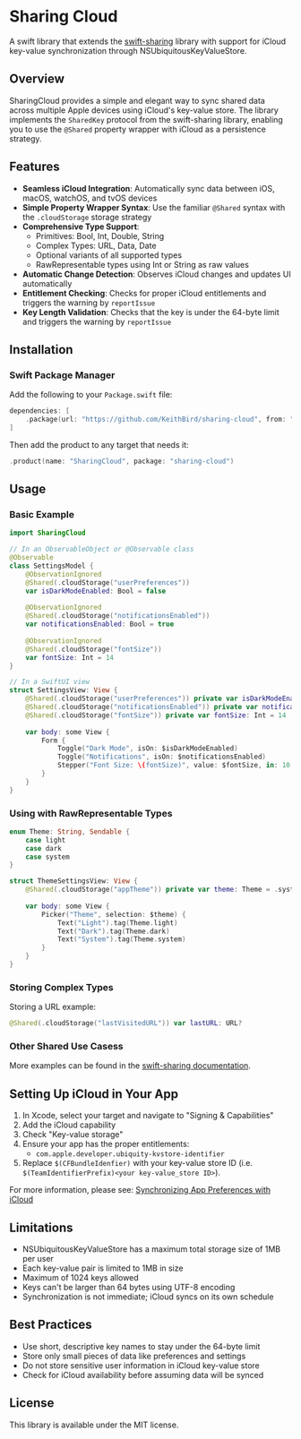 # Sharing Cloud

A swift library that extends the [swift-sharing](https://github.com/pointfreeco/swift-sharing) library with support for iCloud key-value synchronization through NSUbiquitousKeyValueStore.

## Overview

SharingCloud provides a simple and elegant way to sync shared data across multiple Apple devices using iCloud's key-value store. The library implements the `SharedKey` protocol from the swift-sharing library, enabling you to use the `@Shared` property wrapper with iCloud as a persistence strategy.

## Features

- **Seamless iCloud Integration**: Automatically sync data between iOS, macOS, watchOS, and tvOS devices
- **Simple Property Wrapper Syntax**: Use the familiar `@Shared` syntax with the `.cloudStorage` storage strategy
- **Comprehensive Type Support**:
  - Primitives: Bool, Int, Double, String
  - Complex Types: URL, Data, Date
  - Optional variants of all supported types
  - RawRepresentable types using Int or String as raw values
- **Automatic Change Detection**: Observes iCloud changes and updates UI automatically
- **Entitlement Checking**: Checks for proper iCloud entitlements and triggers the warning by `reportIssue`
- **Key Length Validation**: Checks that the key is under the 64-byte limit and triggers the warning by `reportIssue`

## Installation

### Swift Package Manager

Add the following to your `Package.swift` file:

```swift
dependencies: [
    .package(url: "https://github.com/KeithBird/sharing-cloud", from: "1.0.0")
]
```

Then add the product to any target that needs it:

```swift
.product(name: "SharingCloud", package: "sharing-cloud")
```

## Usage

### Basic Example

```swift
import SharingCloud

// In an ObservableObject or @Observable class
@Observable
class SettingsModel {
    @ObservationIgnored
    @Shared(.cloudStorage("userPreferences")) 
    var isDarkModeEnabled: Bool = false
    
    @ObservationIgnored
    @Shared(.cloudStorage("notificationsEnabled")) 
    var notificationsEnabled: Bool = true
    
    @ObservationIgnored
    @Shared(.cloudStorage("fontSize")) 
    var fontSize: Int = 14
}

// In a SwiftUI view
struct SettingsView: View {
    @Shared(.cloudStorage("userPreferences")) private var isDarkModeEnabled: Bool = false
    @Shared(.cloudStorage("notificationsEnabled")) private var notificationsEnabled: Bool = true
    @Shared(.cloudStorage("fontSize")) private var fontSize: Int = 14
    
    var body: some View {
        Form {
            Toggle("Dark Mode", isOn: $isDarkModeEnabled)
            Toggle("Notifications", isOn: $notificationsEnabled)
            Stepper("Font Size: \(fontSize)", value: $fontSize, in: 10...30)
        }
    }
}
```

### Using with RawRepresentable Types

```swift
enum Theme: String, Sendable {
    case light
    case dark
    case system
}

struct ThemeSettingsView: View {
    @Shared(.cloudStorage("appTheme")) private var theme: Theme = .system
    
    var body: some View {
        Picker("Theme", selection: $theme) {
            Text("Light").tag(Theme.light)
            Text("Dark").tag(Theme.dark)
            Text("System").tag(Theme.system)
        }
    }
}
```

### Storing Complex Types

Storing a URL example:

```swift
@Shared(.cloudStorage("lastVisitedURL")) var lastURL: URL?
```

### Other Shared Use Casess

More examples can be found in the [swift-sharing documentation](https://swiftpackageindex.com/pointfreeco/swift-sharing/main/documentation/sharing/).

## Setting Up iCloud in Your App

1. In Xcode, select your target and navigate to "Signing & Capabilities"
2. Add the iCloud capability
3. Check "Key-value storage"
4. Ensure your app has the proper entitlements:
   - `com.apple.developer.ubiquity-kvstore-identifier`
5. Replace `$(CFBundleIdenfier)` with your key-value store ID (i.e. `$(TeamIdentifierPrefix)<your key-value_store ID>`).

For more information, please see: [Synchronizing App Preferences with iCloud](https://developer.apple.com/documentation/foundation/icloud/synchronizing_app_preferences_with_icloud)

## Limitations

- NSUbiquitousKeyValueStore has a maximum total storage size of 1MB per user
- Each key-value pair is limited to 1MB in size
- Maximum of 1024 keys allowed
- Keys can't be larger than 64 bytes using UTF-8 encoding
- Synchronization is not immediate; iCloud syncs on its own schedule

## Best Practices

- Use short, descriptive key names to stay under the 64-byte limit
- Store only small pieces of data like preferences and settings
- Do not store sensitive user information in iCloud key-value store
- Check for iCloud availability before assuming data will be synced

## License

This library is available under the MIT license.
